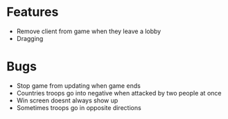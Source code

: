 # Features
- Remove client from game when they leave a lobby
- Dragging

# Bugs
- Stop game from updating when game ends
- Countries troops go into negative when attacked by two people at once
- Win screen doesnt always show up
- Sometimes troops go in opposite directions
